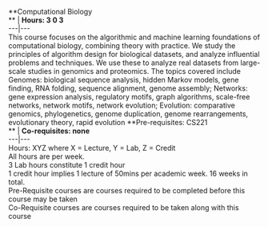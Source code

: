 **Computational Biology  
** | **Hours: 3 0 3**  
---|---  
This course focuses on the algorithmic and machine learning foundations of computational biology, combining theory with practice. We study the principles of algorithm design for biological datasets, and analyze influential problems and techniques. We use these to analyze real datasets from large-scale studies in genomics and proteomics. The topics covered include Genomes: biological sequence analysis, hidden Markov models, gene finding, RNA folding, sequence alignment, genome assembly; Networks: gene expression analysis, regulatory motifs, graph algorithms, scale-free networks, network motifs, network evolution; Evolution: comparative genomics, phylogenetics, genome duplication, genome rearrangements, evolutionary theory, rapid evolution
**Pre-requisites: CS221  
** | **Co-requisites: none**  
---|---  
Hours: XYZ where X = Lecture, Y = Lab, Z = Credit  
All hours are per week.  
3 Lab hours constitute 1 credit hour  
1 credit hour implies 1 lecture of 50mins per academic week. 16 weeks in total.  
Pre-Requisite courses are courses required to be completed before this course may be taken  
Co-Requisite courses are courses required to be taken along with this course
